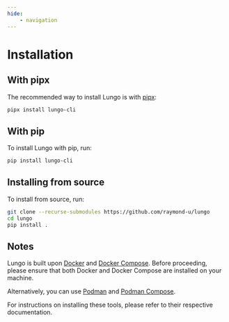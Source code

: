 ```yaml
---
hide:
    - navigation
---
```


# Installation

## With pipx

The recommended way to install Lungo is with [pipx](https://pypa.github.io/pipx/):

```bash linenums="1" title="Terminal"
pipx install lungo-cli
```

## With pip

To install Lungo with pip, run:

```bash linenums="1" title="Terminal"
pip install lungo-cli
```

## Installing from source

To install from source, run:

```bash linenums="1" title="Terminal"
git clone --recurse-submodules https://github.com/raymond-u/lungo
cd lungo
pip install .
```

## Notes

Lungo is built upon [Docker](https://www.docker.com/) and [Docker Compose](https://docs.docker.com/compose/). Before
proceeding, please ensure that both Docker and Docker Compose are installed on your machine.

Alternatively, you can use [Podman](https://podman.io/)
and [Podman Compose](https://github.com/containers/podman-compose).

For instructions on installing these tools, please refer to their respective documentation.
